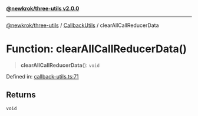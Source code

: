 [**@newkrok/three-utils v2.0.0**](../../../../README.md)

***

[@newkrok/three-utils](../../../../globals.md) / [CallbackUtils](../README.md) / clearAllCallReducerData

# Function: clearAllCallReducerData()

> **clearAllCallReducerData**(): `void`

Defined in: [callback-utils.ts:71](https://github.com/NewKrok/three-utils/blob/8b62813b0bd4d9cac17cb2423f600f7f4b2f5818/src/callback-utils.ts#L71)

## Returns

`void`
